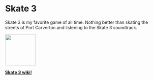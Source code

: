 # Skate 3
Skate 3 is my favorite game of all time. Nothing better than skating the streets of Port Carverton and listening to the Skate 3 soundtrack.
<br>

<img src="https://upload.wikimedia.org/wikipedia/en/8/84/Skate-3-Boxart.jpg" height="100">
<br>

**[<i class="fa-solid fa-fire"></i> Skate 3 wiki!](https://en.wikipedia.org/wiki/Skate_3)**
